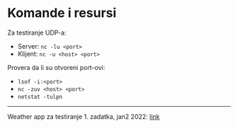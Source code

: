 # Komande i resursi

Za testiranje UDP-a:
* Server: `nc -lu <port>`
* Klijent: `nc -u <host> <port>`

Provera da li su otvoreni port-ovi:
* `lsof -i:<port>`
* `nc -zuv <host> <port>`
* `netstat -tulpn`

---

Weather app za testiranje 1. zadatka, jan2 2022:
[link](https://zedd-weather.vercel.app/)
